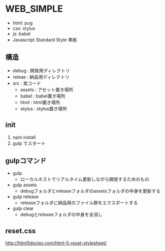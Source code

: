 # WEB_SIMPLE
- html: pug
- css: stylus
- js: babel
- Javascript Standard Style 準拠

## 構造
- debug : 開発用ディレクトリ
- releae : 納品用ディレクトリ
- src : 実コード
  - assets : アセット置き場所
  - babel : babel置き場所
  - html : html置き場所
  - stylus : stylus置き場所

## init
1. npm install
2. gulp でスタート

## gulpコマンド
- gulp
  - ローカルホストでリアルタイム更新しながら開発するためのもの
- gulp assets
  - debugフォルダとreleaseフォルダのassetsフォルダの中身を更新する
- gulp release
  - releaseフォルダに納品用のファイル群をエクスポートする
- gulp clear
  - debugとreleaseフォルダの中身を全消し

## reset.css
http://html5doctor.com/html-5-reset-stylesheet/